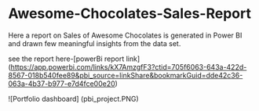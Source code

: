 # Awesome-Chocolates-Sales-Report
Here a report on Sales of Awesome Chocolates is generated in Power BI and drawn few meaningful insights from the data set.

see the report here-[powerBi report link] (https://app.powerbi.com/links/kX7AmzgfF3?ctid=705f6063-643a-422d-8567-018b540fee89&pbi_source=linkShare&bookmarkGuid=dde42c36-063a-4b37-b977-e7d4fce00e20)

﻿﻿![Portfolio dashboard] (pbi_project.PNG)

